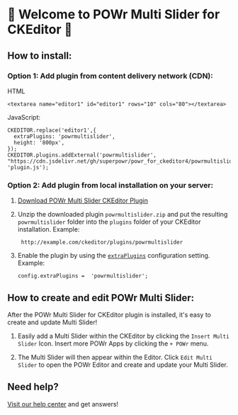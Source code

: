 # 🎉 Welcome to POWr Multi Slider for CKEditor 🎉

## How to install:

### Option 1: Add plugin from content delivery network (CDN):
HTML

    <textarea name="editor1" id="editor1" rows="10" cols="80"></textarea>

JavaScript:

    CKEDITOR.replace('editor1',{
      extraPlugins: 'powrmultislider',
      height: '800px',
    });
    CKEDITOR.plugins.addExternal('powrmultislider', "https://cdn.jsdelivr.net/gh/superpowr/powr_for_ckeditor4/powrmultislider/", 'plugin.js');

### Option 2: Add plugin from local installation on your server:
1.  [Download POWr Multi Slider CKEditor Plugin](https://cdn.jsdelivr.net/gh/superpowr/powr_for_ckeditor4/powrmultislider/powrmultislider.zip)
2. Unzip the downloaded plugin  `powrmultislider.zip`  and put the resulting `powrmultislider` folder into the  `plugins`  folder of your CKEditor installation. Example:

	    http://example.com/ckeditor/plugins/powrmultislider

3.  Enable the plugin by using the  [`extraPlugins`](https://ckeditor.com/docs/ckeditor4/latest/api/CKEDITOR_config.html#cfg-extraPlugins)  configuration setting. Example:

	    config.extraPlugins =  'powrmultislider';



## How to create and edit POWr Multi Slider:

After the POWr Multi Slider for CKEditor plugin is installed, it's easy to create and update Multi Slider!

1. Easily add a Multi Slider within the CKEditor by clicking the `Insert Multi Slider` Icon. Insert more POWr Apps by clicking the `+ POWr` menu.

2. The Multi Slider will then appear within the Editor. Click `Edit Multi Slider` to open the POWr Editor and create and update your Multi Slider.

## Need help?
[Visit our help center](https://www.powr.io/knowledge-base) and get answers!
